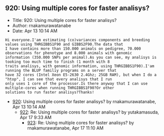 ## 920: Using multiple cores for faster analisys?

- Title: 920: Using multiple cores for faster analisys?
- Author: rnakamurawatanabe
- Date: Apr 13 10:14 AM
```
Hi everyone.I'am estimating (co)variances components and breeding values using THRGIBBS1F90 and GIBBS2F90.The data that
I have contains more than 150.000 animals on pedigree, 70.000 observations for phenotype and 8.000 animals with genomic
information (350.000 SNPs per animal).As you can see, my analisys is tooking too much time to finish (1 month with 8
traits analisys, with genomic information, using THRGIBBS1F90).I'am running the BLUP familiy programs on a server that
have 32 cores (Intel Xeon E5-2630 2.4Ghz; 25GB RAM), but when I do a "htop", I can see that every analisys that I run
only uses 1 core of the processor.Is there anyway that I can use multiple-cores when running THRGIBBS1F90?Or other
solutions to run faster analisys?Thanks!
```

- [920](0920.md): Using multiple cores for faster analisys? by rnakamurawatanabe, Apr 13 10:14 AM
    - [922](0922.md): Re: Using multiple cores for faster analisys? by yutakamasuda, Apr 17 9:33 AM
        - [923](0923.md): Re: Using multiple cores for faster analisys? by rnakamurawatanabe, Apr 17 11:10 AM
